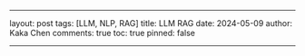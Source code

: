 ---

layout: post
tags: [LLM, NLP, RAG]
title: LLM RAG
date: 2024-05-09
author: Kaka Chen
comments: true
toc: true
pinned: false

---